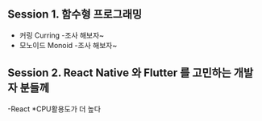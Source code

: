 ## Session 1. 함수형 프로그래밍
  - 커링 Curring
    -조사 해보자~
  - 모노이드 Monoid
    -조사 해보자~

## Session 2. React Native 와 Flutter 를 고민하는 개발자 분들께
  -React
    *CPU활용도가 더 높다
